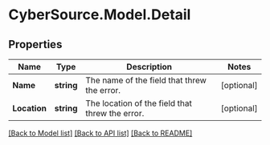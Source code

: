 # CyberSource.Model.Detail
## Properties

Name | Type | Description | Notes
------------ | ------------- | ------------- | -------------
**Name** | **string** | The name of the field that threw the error. | [optional] 
**Location** | **string** | The location of the field that threw the error. | [optional] 

[[Back to Model list]](../README.md#documentation-for-models) [[Back to API list]](../README.md#documentation-for-api-endpoints) [[Back to README]](../README.md)

